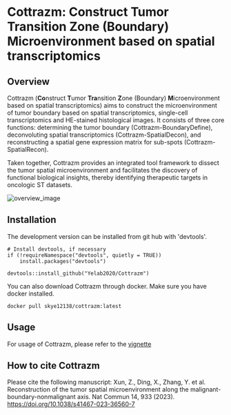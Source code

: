 # Cottrazm: Construct Tumor Transition Zone (Boundary) Microenvironment based on spatial transcriptomics
## Overview

Cottrazm (**Co**nstruct **T**umor **Tra**nsition **Z**one (Boundary) **M**icroenvironment based on spatial transcriptomics) aims to construct the microenvironment of tumor boundary based on spatial transcriptomics, single-cell transcriptomics and HE-stained histological images. It consists of three core functions: determining the tumor boundary (Cottrazm-BoundaryDefine), deconvoluting spatial transcriptomics (Cottrazm-SpatialDecon), and reconstructing a spatial gene expression matrix for sub-spots (Cottrazm-SpatialRecon).

 Taken together, Cottrazm provides an integrated tool framework to dissect the tumor spatial microenvironment and facilitates the discovery of functional biological insights, thereby identifying therapeutic targets in oncologic ST datasets.
 

 ![overview_image](https://github.com/Yelab2020/Cottrazm/blob/main/doc/github%20figure1.png)
## Installation

The development version can be installed from git hub with 'devtools'.
```
# Install devtools, if necessary
if (!requireNamespace("devtools", quietly = TRUE))
    install.packages("devtools")

devtools::install_github("Yelab2020/Cottrazm")
```
You can also download Cottrazm through docker. Make sure you have docker installed.

```
docker pull skye12138/cottrazm:latest
```

## Usage

For usage of Cottrazm, please refer to the [vignette](doc/my-vignette.pdf)

## How to cite Cottrazm

Please cite the following manuscript:
Xun, Z., Ding, X., Zhang, Y. et al. Reconstruction of the tumor spatial microenvironment along the malignant-boundary-nonmalignant axis. Nat Commun 14, 933 (2023). https://doi.org/10.1038/s41467-023-36560-7
